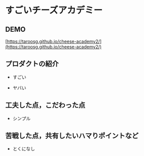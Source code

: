 # すごいチーズアカデミー

## DEMO

[https://taroosg.github.io/cheese-academy2/](https://taroosg.github.io/cheese-academy2/)

## プロダクトの紹介

- すごい

- ヤバい

## 工夫した点，こだわった点

- シンプル

## 苦戦した点，共有したいハマりポイントなど

- とくになし
